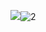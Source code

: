![](2.png)![2](https://user-images.githubusercontent.com/82360536/118583323-7557df00-b7c7-11eb-9931-bd73c63d601f.png)
